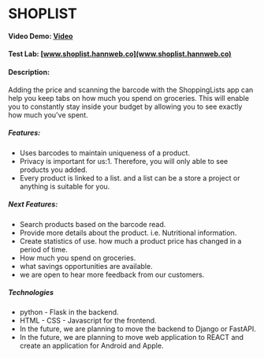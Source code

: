# SHOPLIST

#### Video Demo:  [Video](https://youtu.be/acovwJjAwLg)
#### Test Lab: [www.shoplist.hannweb.co](www.shoplist.hannweb.co)

#### Description:

Adding the price and scanning the barcode with the ShoppingLists 
app can help you keep tabs on how much you spend on
groceries. This will enable you to constantly stay inside your 
budget by allowing you to see exactly how much you've
spent.

##### Features:
* Uses barcodes to maintain uniqueness of a product.
* Privacy is important for us:1. Therefore, you will only able to see products you added.
* Every product is linked to a list. and a list can be a store a project or anything is suitable for you.

##### Next Features:
* Search products based on the barcode read.
* Provide more details about the product. i.e. Nutritional information.
* Create statistics of use. how much a product price has changed in a period of time.
* How much you spend on groceries.
* what savings opportunities are available.
* we are open to hear more feedback from our customers.

##### Technologies
* python - Flask in the backend.
* HTML - CSS - Javascript for the frontend.
* In the future, we are planning to move the backend to Django or FastAPI.
* In the future, we are planning to move web application to REACT and create an application for Android and Apple.

